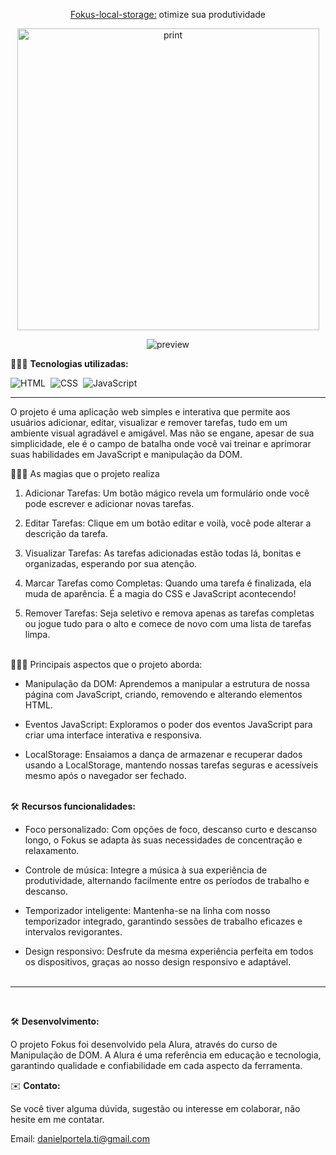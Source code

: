 <div align="center">

<a href="https://fokusdom.netlify.app/" target="_blank">Fokus-local-storage:</a> otimize sua produtividade

<img width="483" alt="print" src="https://github.com/daniel-portela/fokus-local-storage/assets/110783805/c0e686a7-a9ba-4450-9ec5-b50dc1108ee0">

![preview](https://github.com/daniel-portela/fokus/assets/110783805/b5688d17-c87e-4568-84d7-5a16b63586c5)
</div>


👨🏼‍💻 <b>Tecnologias utilizadas:</b>

![HTML](https://img.shields.io/badge/-HTML-0D1117?style=for-the-badge&logo=html5&labelColor=0D1117)&nbsp;
![CSS](https://img.shields.io/badge/-CSS-0D1117?style=for-the-badge&logo=CSS3&logoColor=blue&labelColor=0D1117)&nbsp;
![JavaScript](https://img.shields.io/badge/-javascript-0D1117?style=for-the-badge&logo=javascript&logoColor=yellow&labelColor=0D1117)&nbsp;<hr>

O projeto é uma aplicação web simples e interativa que permite aos usuários adicionar, editar, visualizar e remover tarefas, tudo em um ambiente visual agradável e amigável. Mas não se engane, apesar de sua simplicidade, ele é o campo de batalha onde você vai treinar e aprimorar suas habilidades em JavaScript e manipulação da DOM.

👨🏼‍💻 As magias que o projeto realiza

1. Adicionar Tarefas: Um botão mágico revela um formulário onde você pode escrever e adicionar novas tarefas.

2. Editar Tarefas: Clique em um botão editar e voilà, você pode alterar a descrição da tarefa.

3. Visualizar Tarefas: As tarefas adicionadas estão todas lá, bonitas e organizadas, esperando por sua atenção.

4. Marcar Tarefas como Completas: Quando uma tarefa é finalizada, ela muda de aparência. É a magia do CSS e JavaScript acontecendo!

5. Remover Tarefas: Seja seletivo e remova apenas as tarefas completas ou jogue tudo para o alto e comece de novo com uma lista de tarefas limpa.<br><br>


👨🏼‍💻 Principais aspectos que o projeto aborda:

- Manipulação da DOM: Aprendemos a manipular a estrutura de nossa página com JavaScript, criando, removendo e alterando elementos HTML.

- Eventos JavaScript: Exploramos o poder dos eventos JavaScript para criar uma interface interativa e responsiva.

- LocalStorage: Ensaiamos a dança de armazenar e recuperar dados usando a LocalStorage, mantendo nossas tarefas seguras e acessíveis mesmo após o navegador ser fechado.<br><br>

🛠️ <b>Recursos funcionalidades:</b>

- Foco personalizado: Com opções de foco, descanso curto e descanso longo, o Fokus se adapta às suas necessidades de concentração e relaxamento.

- Controle de música: Integre a música à sua experiência de produtividade, alternando facilmente entre os períodos de trabalho e descanso.

- Temporizador inteligente: Mantenha-se na linha com nosso temporizador integrado, garantindo sessões de trabalho eficazes e intervalos revigorantes.

- Design responsivo: Desfrute da mesma experiência perfeita em todos os dispositivos, graças ao nosso design responsivo e adaptável.<br><br>
<hr><br>

🛠️ <b>Desenvolvimento:</b>

O projeto Fokus foi desenvolvido pela Alura, através do curso de Manipulação de DOM. A Alura é uma referência em educação e tecnologia, garantindo qualidade e confiabilidade em cada aspecto da ferramenta.

✉️ <b>Contato:</b>

Se você tiver alguma dúvida, sugestão ou interesse em colaborar, não hesite em me contatar.

Email: <a href="mailto:danielportela.ti@gmail.com"> danielportela.ti@gmail.com</a> 
